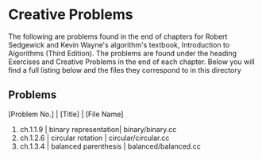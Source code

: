 # Creative Problems

The following are problems found in the end of chapters for 
Robert Sedgewick and Kevin Wayne's algorithm's textbook, 
Introduction to Algorithms (Third Edition). The problems are 
found under the heading Exercises and Creative Problems in the
end of each chapter. Below you will find a full listing below
and the files they correspond to in this directory

## Problems

[Problem No.] | [Title] | [File Name]

1. ch.1.1.9 | binary representation| binary/binary.cc
2. ch.1.2.6 | circular rotation    | circular/circular.cc
3. ch.1.3.4 | balanced parenthesis | balanced/balanced.cc

